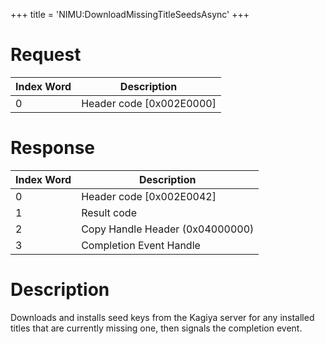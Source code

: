 +++
title = 'NIMU:DownloadMissingTitleSeedsAsync'
+++

# Request

| Index Word | Description                |
|------------|----------------------------|
| 0          | Header code \[0x002E0000\] |

# Response

| Index Word | Description                     |
|------------|---------------------------------|
| 0          | Header code \[0x002E0042\]      |
| 1          | Result code                     |
| 2          | Copy Handle Header (0x04000000) |
| 3          | Completion Event Handle         |

# Description

Downloads and installs seed keys from the Kagiya server for any
installed titles that are currently missing one, then signals the
completion event.